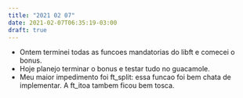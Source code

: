 ```yaml
---
title: "2021 02 07"
date: 2021-02-07T06:35:19-03:00
draft: true
---
```


- Ontem terminei todas as funcoes mandatorias do libft e comecei o bonus.
- Hoje planejo terminar o bonus e testar tudo no guacamole.
- Meu maior impedimento foi ft_split: essa funcao foi bem chata de implementar. A ft_itoa tambem ficou bem tosca.
